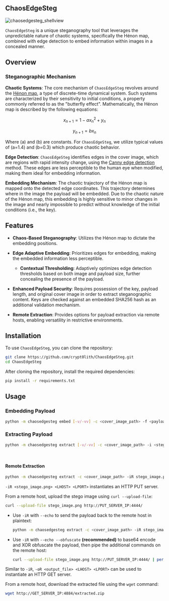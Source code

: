 ChaosEdgeSteg
---  

![chaosedgesteg_shellview](https://github.com/crypt0lith/ChaosEdgeSteg/assets/118923461/731142d7-be35-4b16-9eb8-76ff947b3348)

`ChaosEdgeSteg` is a unique steganography tool that leverages the unpredictable nature of chaotic systems, specifically the Hénon map, combined with edge detection to embed information within images in a concealed manner.

## Overview


### Steganographic Mechanism


**Chaotic Systems**: The core mechanism of `ChaosEdgeSteg` revolves around the [Hénon map](https://en.wikipedia.org/wiki/H%C3%A9non_map), a type of discrete-time dynamical system. Such systems are characterized by their sensitivity to initial conditions, a property commonly referred to as the "butterfly effect". Mathematically, the Hénon map is described by the following equations:

$$x_{n+1} = 1 - a x_n^2 + y_n$$

$$y_{n+1} = b x_n$$

Where \(a\) and \(b\) are constants. For `ChaosEdgeSteg`, we utilize typical values of \(a=1.4\) and \(b=0.3\) which produce chaotic behavior.

**Edge Detection**: `ChaosEdgeSteg` identifies edges in the cover image, which are regions with rapid intensity change, using the [Canny edge detection](https://en.wikipedia.org/wiki/Canny_edge_detector) method. These edges are less perceptible to the human eye when modified, making them ideal for embedding information.

**Embedding Mechanism**: The chaotic trajectory of the Hénon map is mapped onto the detected edge coordinates. This trajectory determines where in the image the payload will be embedded. Due to the chaotic nature of the Hénon map, this embedding is highly sensitive to minor changes in the image and nearly impossible to predict without knowledge of the initial conditions (i.e., the key).

## Features

- **Chaos-Based Steganography**: Utilizes the Hénon map to dictate the embedding positions.

- **Edge Adaptive Embedding**: Prioritizes edges for embedding, making the embedded information less perceptible.

	- **Contextual Thresholding**: Adaptively optimizes edge detection thresholds based on both image and payload size, further concealing the presence of the payload.

- **Enhanced Payload Security**: Requires possession of the key, payload length, and original cover image in order to extract steganographic content. Keys are checked against an embedded SHA256 hash as an additional validation mechanism.

- **Remote Extraction**: Provides options for payload extraction via remote hosts, enabling versatility in restrictive environments.

## Installation

To use `ChaosEdgeSteg`, you can clone the repository:

```bash  
git clone https://github.com/crypt0lith/ChaosEdgeSteg.git
cd ChaosEdgeSteg
```  

After cloning the repository, install the required dependencies:

```bash  
pip install -r requirements.txt
```  

## Usage

### Embedding Payload

```bash  
python -m chaosedgesteg embed [-v/-vv] -c <cover_image_path> -f <payload_file> -k 'secret_key' [-o <output_image_path>] [-q] [--save_key] [--save_bitmaps]
```  

### Extracting Payload

```bash  
python -m chaosedgesteg extract [-v/-vv] -c <cover_image_path> -i <stego_image_path> -k '0000::secret_key' [-o <output_file>] [-q] [-psx]
```  
<br>  

#### Remote Extraction

```bash  
python -m chaosedgesteg extract -c <cover_image_path> -iR stego_image.png <LHOST> <LPORT> -k '0000::secret_key' [-oR <output_file> <LHOST> <LPORT>] [--echo] [--obfuscate]  
```  

`-iR <stego_image.png> <LHOST> <LPORT>` instantiates an HTTP PUT server.

From a remote host, upload the stego image using `curl --upload-file`:

```bash  
curl --upload-file stego_image.png http://PUT_SERVER_IP:4444/
```  
  
  
- Use `-iR` with `--echo` to send the payload back to the remote host in plaintext:  
  
    ```bash  
    python -m chaosedgesteg extract -c <cover_image_path> -iR stego_image.png <LHOST> <LPORT> -k "0000::secret_key" --echo [--obfuscate]  
    ```  
- Use `-iR` with `--echo --obfuscate` **(recommended)** to base64 encode and XOR obfuscate the payload, then pipe the additional commands on the remote host:  
    ```bash  
    curl --upload-file stego_image.png http://PUT_SERVER_IP:4444/ | perl -pe 's/(.)/chr(ord($1) ^ 0xFF)/ge' | perl -pe 's/(.)/chr(ord($1) ^ 0x55)/ge' | base64 -d  
    ```  
  
Similar to `-iR`, `-oR <output_file> <LHOST> <LPORT>` can be used to instantiate an HTTP GET server.   
  
From a remote host, download the extracted file using the `wget` command:  
  
```bash  
wget http://GET_SERVER_IP:4884/extracted.zip
```